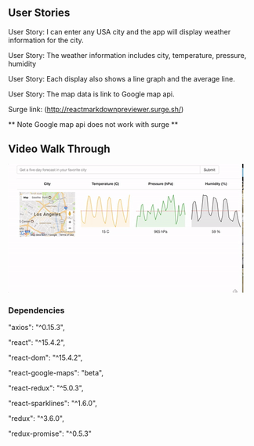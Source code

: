 ## User Stories

User Story: I can enter any USA city and the app will display weather information for the city.

User Story: The weather information includes city, temperature, pressure, humidity

User Story: Each display also shows a line graph and the average line.

User Story: The map data is link to Google map api.

Surge link: (http://reactmarkdownpreviewer.surge.sh/)

** Note Google map api does not work with surge **


## Video Walk Through
![](https://github.com/kuanhsuh/Reactjs-WeatherCity/blob/master/DEMO.gif?raw=true)

### Dependencies
  "axios": "^0.15.3",

  "react": "^15.4.2",

  "react-dom": "^15.4.2",

  "react-google-maps": "beta",

  "react-redux": "^5.0.3",

  "react-sparklines": "^1.6.0",

  "redux": "^3.6.0",

  "redux-promise": "^0.5.3"

